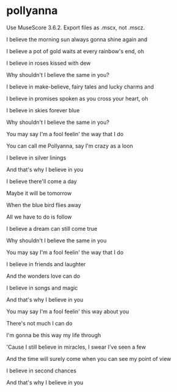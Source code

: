 # pollyanna

Use MuseScore 3.6.2. Export files as .mscx, not .mscz.

I believe the morning sun always gonna shine again and

I believe a pot of gold waits at every rainbow's end, oh

I believe in roses kissed with dew

Why shouldn't I believe the same in you?

I believe in make-believe, fairy tales and lucky charms and

I believe in promises spoken as you cross your heart, oh

I believe in skies forever blue

Why shouldn't I believe the same in you?

You may say I'm a fool feelin' the way that I do

You can call me Pollyanna, say I'm crazy as a loon

I believe in silver linings

And that's why I believe in you

I believe there'll come a day

Maybe it will be tomorrow

When the blue bird flies away

All we have to do is follow

I believe a dream can still come true

Why shouldn't I believe the same in you

You may say I'm a fool feelin' the way that I do

I believe in friends and laughter

And the wonders love can do

I believe in songs and magic

And that's why I believe in you

You may say I'm a fool feelin' this way about you

There's not much I can do

I'm gonna be this way my life through

'Cause I still believe in miracles, I swear I've seen a few

And the time will surely come when you can see my point of view

I believe in second chances

And that's why I believe in you
